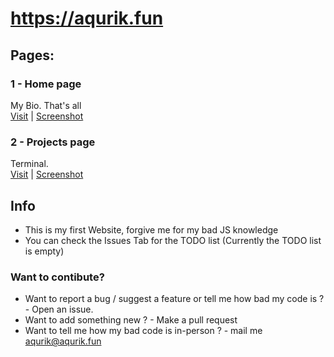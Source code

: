 # https://aqurik.fun


## Pages:
### 1 - Home page
My Bio. That's all <br />
[Visit](https://aqurik.fun) | [Screenshot](https://github.com/user-attachments/assets/b17cf286-553e-438d-93f5-ea756d8f794a)
### 2 - Projects page
Terminal. <br />
[Visit](https://aqurik.fun/projects) | [Screenshot](https://github.com/user-attachments/assets/24dc8526-f594-4bfc-ae44-d3ae6dd9c16c)
## Info
* This is my first Website, forgive me for my bad JS knowledge
* You can check the Issues Tab for the TODO list (Currently the TODO list is empty)<br />
### Want to contibute?

* Want to report a bug / suggest a feature or tell me how bad my code is ? - Open an issue.
* Want to add something new ? - Make a pull request
* Want to tell me how my bad code is in-person ? - mail me aqurik@aqurik.fun
